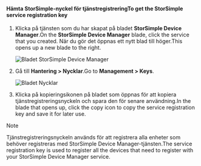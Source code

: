 <!--author=alkohli last changed: 06/22/17-->

#### <a name="to-get-the-storsimple-service-registration-key"></a><span data-ttu-id="fac8a-101">Hämta StorSimple-nyckel för tjänstregistrering</span><span class="sxs-lookup"><span data-stu-id="fac8a-101">To get the StorSimple service registration key</span></span>

1. <span data-ttu-id="fac8a-102">Klicka på tjänsten som du har skapat på bladet **StorSimple Device Manager**.</span><span class="sxs-lookup"><span data-stu-id="fac8a-102">On the **StorSimple Device Manager** blade, click the service that you created.</span></span> <span data-ttu-id="fac8a-103">När du gör det öppnas ett nytt blad till höger.</span><span class="sxs-lookup"><span data-stu-id="fac8a-103">This opens up a new blade to the right.</span></span>
   
     ![Bladet StorSimple Device Manager](./media/storsimple-8000-get-service-registration-key/createssdevman5.png)

2.  <span data-ttu-id="fac8a-105">Gå till **Hantering > Nycklar**.</span><span class="sxs-lookup"><span data-stu-id="fac8a-105">Go to **Management > Keys**.</span></span>
   
     ![Bladet Nycklar](./media/storsimple-8000-get-service-registration-key/getregkey2.png)

3.  <span data-ttu-id="fac8a-107">Klicka på kopieringsikonen på bladet som öppnas för att kopiera tjänstregistreringsnyckeln och spara den för senare användning.</span><span class="sxs-lookup"><span data-stu-id="fac8a-107">In the blade that opens up, click the copy icon to copy the service registration key and save it for later use.</span></span>

> [!NOTE]
> <span data-ttu-id="fac8a-108">Tjänstregistreringsnyckeln används för att registrera alla enheter som behöver registreras med StorSimple Device Manager-tjänsten.</span><span class="sxs-lookup"><span data-stu-id="fac8a-108">The service registration key is used to register all the devices that need to register with your StorSimple Device Manager service.</span></span>


